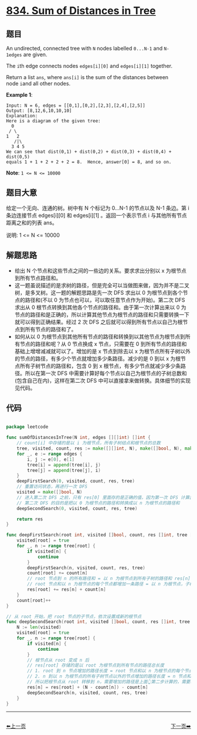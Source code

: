 # [834. Sum of Distances in Tree](https://leetcode.com/problems/sum-of-distances-in-tree/)


## 题目

An undirected, connected tree with `N` nodes labelled `0...N-1` and `N-1edges` are given.

The `i`th edge connects nodes `edges[i][0]` and `edges[i][1]` together.

Return a list `ans`, where `ans[i]` is the sum of the distances between node `i`and all other nodes.

**Example 1**:

    Input: N = 6, edges = [[0,1],[0,2],[2,3],[2,4],[2,5]]
    Output: [8,12,6,10,10,10]
    Explanation: 
    Here is a diagram of the given tree:
      0
     / \
    1   2
       /|\
      3 4 5
    We can see that dist(0,1) + dist(0,2) + dist(0,3) + dist(0,4) + dist(0,5)
    equals 1 + 1 + 2 + 2 + 2 = 8.  Hence, answer[0] = 8, and so on.

**Note**: `1 <= N <= 10000`

## 题目大意

给定一个无向、连通的树。树中有 N 个标记为 0...N-1 的节点以及 N-1 条边。第 i 条边连接节点 edges[i][0] 和 edges[i][1] 。返回一个表示节点 i 与其他所有节点距离之和的列表 ans。

说明: 1 <= N <= 10000



## 解题思路

- 给出 N 个节点和这些节点之间的一些边的关系。要求求出分别以 x 为根节点到所有节点路径和。
- 这一题虽说描述的是求树的路径，但是完全可以当做图来做，因为并不是二叉树，是多叉树。这一题的解题思路是先一次 DFS 求出以 0 为根节点到各个节点的路径和(不以 0 为节点也可以，可以取任意节点作为开始)。第二次 DFS 求出从 0 根节点转换到其他各个节点的路径和。由于第一次计算出来以 0 为节点的路径和是正确的，所以计算其他节点为根节点的路径和只需要转换一下就可以得到正确结果。经过 2 次 DFS 之后就可以得到所有节点以自己为根节点到所有节点的路径和了。
- 如何从以 0 为根节点到其他所有节点的路径和转换到以其他节点为根节点到所有节点的路径和呢？从 0 节点换成 x 节点，只需要在 0 到所有节点的路径和基础上增增减减就可以了。增加的是 x 节点到除去以 x 为根节点所有子树以外的节点的路径，有多少个节点就增加多少条路径。减少的是 0 到以 x 为根节点所有子树节点的路径和，包含 0 到 x 根节点，有多少节点就减少多少条路径。所以在第一次 DFS 中需要计算好每个节点以自己为根节点的子树总数和(包含自己在内)，这样在第二次 DFS 中可以直接拿来做转换。具体细节的实现见代码。



## 代码

```go

package leetcode

func sumOfDistancesInTree(N int, edges [][]int) []int {
	// count[i] 中存储的是以 i 为根节点，所有子树结点和根节点的总数
	tree, visited, count, res := make([][]int, N), make([]bool, N), make([]int, N), make([]int, N)
	for _, e := range edges {
		i, j := e[0], e[1]
		tree[i] = append(tree[i], j)
		tree[j] = append(tree[j], i)
	}
	deepFirstSearch(0, visited, count, res, tree)
	// 重置访问状态，再进行一次 DFS
	visited = make([]bool, N)
	// 进入第二次 DFS 之前，只有 res[0] 里面存的是正确的值，因为第一次 DFS 计算出了以 0 为根节点的所有路径和
	// 第二次 DFS 的目的是把以 0 为根节点的路径和转换成以 n 为根节点的路径和
	deepSecondSearch(0, visited, count, res, tree)

	return res
}

func deepFirstSearch(root int, visited []bool, count, res []int, tree [][]int) {
	visited[root] = true
	for _, n := range tree[root] {
		if visited[n] {
			continue
		}
		deepFirstSearch(n, visited, count, res, tree)
		count[root] += count[n]
		// root 节点到 n 的所有路径和 = 以 n 为根节点到所有子树的路径和 res[n] + root 到 count[n] 中每个节点的个数(root 节点和以 n 为根节点的每个节点都增加一条路径)
		// root 节点和以 n 为根节点的每个节点都增加一条路径 = 以 n 为根节点，子树节点数和根节点数的总和，即 count[n]
		res[root] += res[n] + count[n]
	}
	count[root]++
}

// 从 root 开始，把 root 节点的子节点，依次设置成新的根节点
func deepSecondSearch(root int, visited []bool, count, res []int, tree [][]int) {
	N := len(visited)
	visited[root] = true
	for _, n := range tree[root] {
		if visited[n] {
			continue
		}
		// 根节点从 root 变成 n 后
		// res[root] 存储的是以 root 为根节点到所有节点的路径总长度
		// 1. root 到 n 节点增加的路径长度 = root 节点和以 n 为根节点的每个节点都增加一条路径 = 以 n 为根节点，子树节点数和根节点数的总和，即 count[n]
		// 2. n 到以 n 为根节点的所有子树节点以外的节点增加的路径长度 = n 节点和非 n 为根节点子树的每个节点都增加一条路径 = N - count[n]
		// 所以把根节点从 root 转移到 n，需要增加的路径是上面👆第二步计算的，需要减少的路径是上面👆第一步计算的
		res[n] = res[root] + (N - count[n]) - count[n]
		deepSecondSearch(n, visited, count, res, tree)
	}
}

```


----------------------------------------------
<div style="display: flex;justify-content: space-between;align-items: center;">
<p><a href="https://books.halfrost.com/leetcode/ChapterFour/0800~0899/0832.Flipping-an-Image/">⬅️上一页</a></p>
<p><a href="https://books.halfrost.com/leetcode/ChapterFour/0800~0899/0836.Rectangle-Overlap/">下一页➡️</a></p>
</div>
